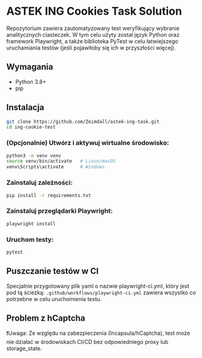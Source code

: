 # ASTEK ING Cookies Task Solution

Repozytorium zawiera zautomatyzowany test weryfikujący wybranie analitycznych ciasteczek.
W tym celu użyty został język Python oraz framework Playwright, a także biblioteka PyTest w celu łatwiejszego uruchamiania testów (jeśli pojawiłoby się ich w przyszłości więcej).

## Wymagania

- Python 3.8+
- pip

## Instalacja

```bash
git clone https://github.com/Zeimdall/astek-ing-task.git
cd ing-cookie-test
```
### (Opcjonalnie) Utwórz i aktywuj wirtualne środowisko:
```bash
python3 -m venv venv
source venv/bin/activate   # Linux/macOS
venv\Scripts\activate      # Windows
```
### Zainstaluj zależności:

```bash
pip install -r requirements.txt
```
### Zainstaluj przeglądarki Playwright:
```bash
playwright install
```
### Uruchom testy:
```bash
pytest
```
## Puszczanie testów w CI
Specjalnie przygotowany plik yaml o nazwie playwright-ci.yml, który jest pod tą ścieżką: `.github/workflows/playwright-ci.yml` zawiera wszystko co potrzebne w celu uruchomienia testu.


## Problem z hCaptcha
❗️Uwaga: Ze względu na zabezpieczenia (Incapsula/hCaptcha), test może nie działać w środowiskach CI/CD bez odpowiedniego proxy lub storage_state.
